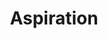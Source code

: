 ---
blog: http://blog.aspiration.com/
facebook: https://facebook.com/AspirationInvestments
logohandle: aspiration
sort: aspiration
title: Aspiration
twitter: https://x.com/Aspiration
website: https://www.aspiration.com/
youtube: https://youtube.com/user/aspirationmedia
---